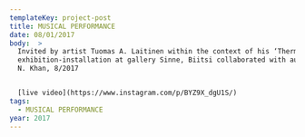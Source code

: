 ```yaml
---
templateKey: project-post
title: MUSICAL PERFORMANCE
date: 08/01/2017
body:  >
  Invited by artist Tuomas A. Laitinen within the context of his ‘Thermoscene’
  exhibition-installation at gallery Sinne, Biitsi collaborated with author Nora
  N. Khan, 8/2017


  [live video](https://www.instagram.com/p/BYZ9X_dgU1S/)
tags:
  - MUSICAL PERFORMANCE
year: 2017
---
```

